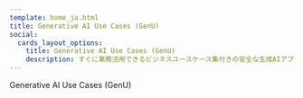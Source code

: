 ```yaml
---
template: home_ja.html
title: Generative AI Use Cases (GenU)
social:
  cards_layout_options:
    title: Generative AI Use Cases (GenU)
    description: すぐに業務活用できるビジネスユースケース集付きの安全な生成AIアプリ実装
---
```


Generative AI Use Cases (GenU)

